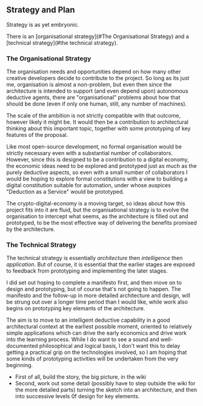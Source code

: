 
## Strategy and Plan

Strategy is as yet embryonic.

There is an [organisational strategy](#The Organisational Strategy) and a [technical strategy](#the technical strategy).

### The Organisational Strategy

The organisation needs and opportunities depend on how many other creative developers decide to contribute to the project.
So long as its just me, organisation is almost a non-problem, but even then since the architecture is intended to support (and even depend upon) autonomous deductive agents, there are "organisational" problems about how that should be done (even if only one human, still, any number of machines).

The scale of the ambition is not strictly compatible with that outcome, however likely it might be.
It would then be a contribution to architectural thinking about this important topic, together with some prototyping of key features of the proposal.

Like most open-source development, no formal organisation would be strictly necessary even with a substantial number of collaborators.
However, since this is designed to be a contribution to a digital economy, the economic ideas need to be explored and prototyped just as much as the purely deductive aspects, so even with a small number of collaborators I would be hoping to explore formal constitutions with a view to building a digital constitution suitable for automation, under whose auspices "Deduction as a Service" would be prototyped. 

The crypto-digital-economy is a moving target, so ideas about how this project fits into it are fluid, but the organisational strategy is to evolve the organisation to intercept what seems, as the architecture is filled out and prototyped, to be the most effective way of delivering the benefits promised by the architecture.

### The Technical Strategy

The technical strategy is essentially _architecture_ then _intelligence_ then _application_.
But of course, it is essential that the earlier stages are exposed to feedback from prototyping and implementing the later stages.

I did set out hoping to complete a manifesto first, and then move on to design and prototyping, but of course that's not going to happen.
The manifesto and the follow-up in more detailed architecture and design, will be strung out over a longer time period than I would like, while work also begins on prototyping key elemants of the architecture.

The aim is to move to an intelligent deductive capability in a good architectural context at the earliest possible moment, oriented to relatively simple applications which can drive the early economics and drive work into the learning process.
While I do want to see a sound and well-documented philosophical and logical basis, I don't want this to delay getting a practical grip on the technologies involved, so I am hoping that some kinds of prototyping activities will be undertaken from the very beginning.

- First of all, build the story, the big picture, in the wiki
- Second, work out some detail (possibly have to step outside the wiki for the more detailed parts) turning the sketch into an architecture, and then into successive levels 0f design for key elements.



